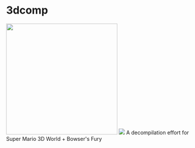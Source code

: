 # 3dcomp
<img src="https://github.com/shibbo/3dcomp/blob/main/img/logo.png" width="300">
<img src="https://img.shields.io/endpoint?url=https://raw.githubusercontent.com/shibbo/3dcomp/main/data/decompiled.json" />
A decompilation effort for Super Mario 3D World + Bowser's Fury
